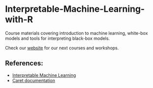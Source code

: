 # Interpretable-Machine-Learning-with-R


Course materials covering introduction to machine learning, white-box models and tools for interpreting black-box models.

Check our [website](www.datastart.eu) for our next courses and workshops.

## References:

- [Interpretable Machine Learning](https://christophm.github.io/interpretable-ml-book/)
- [Caret documentation](https://topepo.github.io/caret/index.html)
